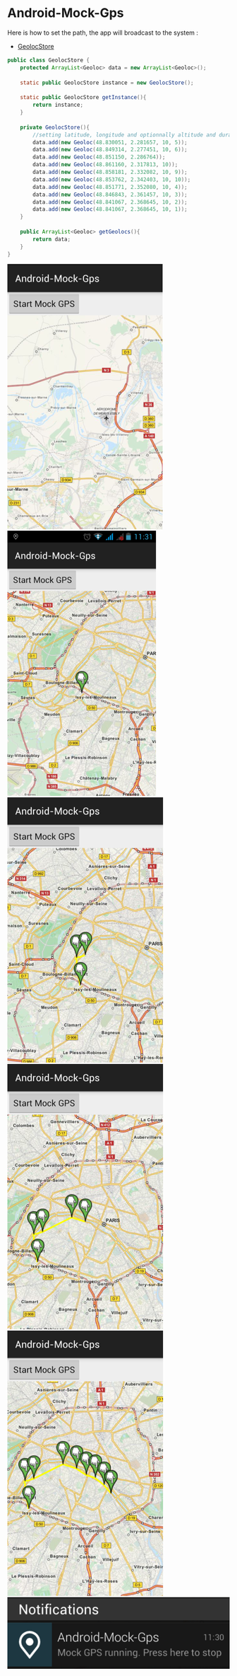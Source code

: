 # Android-Mock-Gps

Here is how to set the path, the app will broadcast to the system : 

- [GeolocStore](./src/me/hoen/android_mock_gps/GeolocStore.java)
```java
public class GeolocStore {
    protected ArrayList<Geoloc> data = new ArrayList<Geoloc>();
    
    static public GeolocStore instance = new GeolocStore();
    
    static public GeolocStore getInstance(){
        return instance;
    }
    
    private GeolocStore(){
        //setting latitude, longitude and optionnally altitude and duration
        data.add(new Geoloc(48.830051, 2.281657, 10, 5));
        data.add(new Geoloc(48.849314, 2.277451, 10, 6));
        data.add(new Geoloc(48.851150, 2.286764));
        data.add(new Geoloc(48.861160, 2.317813, 10));
        data.add(new Geoloc(48.858181, 2.332082, 10, 9));
        data.add(new Geoloc(48.853762, 2.342403, 10, 10));
        data.add(new Geoloc(48.851771, 2.352080, 10, 4));
        data.add(new Geoloc(48.846843, 2.361457, 10, 3));
        data.add(new Geoloc(48.841067, 2.368645, 10, 2));
        data.add(new Geoloc(48.841067, 2.368645, 10, 1));
    }
    
    public ArrayList<Geoloc> getGeolocs(){
        return data;
    }
}
```

![](./res/drawable/app_start.png)
![](./res/drawable/path01.png)
![](./res/drawable/path03.png)
![](./res/drawable/path05.png)
![](./res/drawable/path09.png)
![](./res/drawable/app_stop.png)